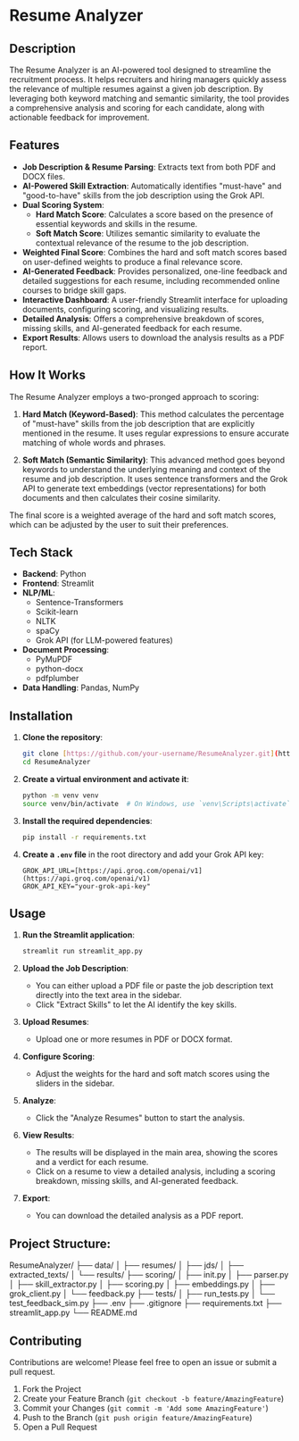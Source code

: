 # Resume Analyzer

## Description

The Resume Analyzer is an AI-powered tool designed to streamline the recruitment process. It helps recruiters and hiring managers quickly assess the relevance of multiple resumes against a given job description. By leveraging both keyword matching and semantic similarity, the tool provides a comprehensive analysis and scoring for each candidate, along with actionable feedback for improvement.

## Features

* **Job Description & Resume Parsing**: Extracts text from both PDF and DOCX files.
* **AI-Powered Skill Extraction**: Automatically identifies "must-have" and "good-to-have" skills from the job description using the Grok API.
* **Dual Scoring System**:
    * **Hard Match Score**: Calculates a score based on the presence of essential keywords and skills in the resume.
    * **Soft Match Score**: Utilizes semantic similarity to evaluate the contextual relevance of the resume to the job description.
* **Weighted Final Score**: Combines the hard and soft match scores based on user-defined weights to produce a final relevance score.
* **AI-Generated Feedback**: Provides personalized, one-line feedback and detailed suggestions for each resume, including recommended online courses to bridge skill gaps.
* **Interactive Dashboard**: A user-friendly Streamlit interface for uploading documents, configuring scoring, and visualizing results.
* **Detailed Analysis**: Offers a comprehensive breakdown of scores, missing skills, and AI-generated feedback for each resume.
* **Export Results**: Allows users to download the analysis results as a PDF report.

## How It Works

The Resume Analyzer employs a two-pronged approach to scoring:

1.  **Hard Match (Keyword-Based)**: This method calculates the percentage of "must-have" skills from the job description that are explicitly mentioned in the resume. It uses regular expressions to ensure accurate matching of whole words and phrases.

2.  **Soft Match (Semantic Similarity)**: This advanced method goes beyond keywords to understand the underlying meaning and context of the resume and job description. It uses sentence transformers and the Grok API to generate text embeddings (vector representations) for both documents and then calculates their cosine similarity.

The final score is a weighted average of the hard and soft match scores, which can be adjusted by the user to suit their preferences.

## Tech Stack

* **Backend**: Python
* **Frontend**: Streamlit
* **NLP/ML**:
    * Sentence-Transformers
    * Scikit-learn
    * NLTK
    * spaCy
    * Grok API (for LLM-powered features)
* **Document Processing**:
    * PyMuPDF
    * python-docx
    * pdfplumber
* **Data Handling**: Pandas, NumPy

## Installation

1.  **Clone the repository**:
    ```bash
    git clone [https://github.com/your-username/ResumeAnalyzer.git](https://github.com/your-username/ResumeAnalyzer.git)
    cd ResumeAnalyzer
    ```

2.  **Create a virtual environment and activate it**:
    ```bash
    python -m venv venv
    source venv/bin/activate  # On Windows, use `venv\Scripts\activate`
    ```

3.  **Install the required dependencies**:
    ```bash
    pip install -r requirements.txt
    ```

4.  **Create a `.env` file** in the root directory and add your Grok API key:
    ```
    GROK_API_URL=[https://api.groq.com/openai/v1](https://api.groq.com/openai/v1)
    GROK_API_KEY="your-grok-api-key"
    ```

## Usage

1.  **Run the Streamlit application**:
    ```bash
    streamlit run streamlit_app.py
    ```

2.  **Upload the Job Description**:
    * You can either upload a PDF file or paste the job description text directly into the text area in the sidebar.
    * Click "Extract Skills" to let the AI identify the key skills.

3.  **Upload Resumes**:
    * Upload one or more resumes in PDF or DOCX format.

4.  **Configure Scoring**:
    * Adjust the weights for the hard and soft match scores using the sliders in the sidebar.

5.  **Analyze**:
    * Click the "Analyze Resumes" button to start the analysis.

6.  **View Results**:
    * The results will be displayed in the main area, showing the scores and a verdict for each resume.
    * Click on a resume to view a detailed analysis, including a scoring breakdown, missing skills, and AI-generated feedback.

7.  **Export**:
    * You can download the detailed analysis as a PDF report.

## Project Structure:
ResumeAnalyzer/
├── data/
│   ├── resumes/
│   ├── jds/
│   ├── extracted_texts/
│   └── results/
├── scoring/
│   ├── init.py
│   ├── parser.py
│   ├── skill_extractor.py
│   ├── scoring.py
│   ├── embeddings.py
│   ├── grok_client.py
│   └── feedback.py
├── tests/
│   ├── run_tests.py
│   └── test_feedback_sim.py
├── .env
├── .gitignore
├── requirements.txt
├── streamlit_app.py
└── README.md


## Contributing

Contributions are welcome! Please feel free to open an issue or submit a pull request.

1.  Fork the Project
2.  Create your Feature Branch (`git checkout -b feature/AmazingFeature`)
3.  Commit your Changes (`git commit -m 'Add some AmazingFeature'`)
4.  Push to the Branch (`git push origin feature/AmazingFeature`)
5.  Open a Pull Request

